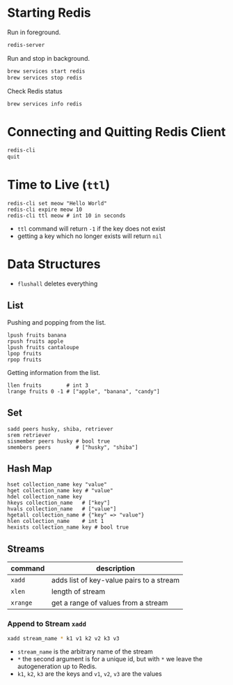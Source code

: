 # Starting Redis

Run in foreground.

```bash
redis-server
```

Run and stop in background.

```bash
brew services start redis
brew services stop redis
```

Check Redis status

```bash
brew services info redis
```

# Connecting and Quitting Redis Client

```bash
redis-cli
quit
```

# Time to Live (`ttl`)

```
redis-cli set meow "Hello World"
redis-cli expire meow 10
redis-cli ttl meow # int 10 in seconds
```

- `ttl` command will return `-1` if the key does not exist
- getting a key which no longer exists will return `nil`

# Data Structures
- `flushall` deletes everything

## List

Pushing and popping from the list.

```
lpush fruits banana
rpush fruits apple
lpush fruits cantaloupe
lpop fruits
rpop fruits
```

Getting information from the list.

```
llen fruits        # int 3
lrange fruits 0 -1 # ["apple", "banana", "candy"]
```

## Set

```
sadd peers husky, shiba, retriever
srem retriever
sismember peers husky # bool true
smembers peers        # ["husky", "shiba"]
```

## Hash Map

```
hset collection_name key "value"
hget collection_name key # "value"
hdel collection_name key
hkeys collection_name   # ["key"]
hvals collection_name   # ["value"]
hgetall collection_name # {"key" => "value"}
hlen collection_name    # int 1
hexists collection_name key # bool true
```

## Streams

| command  | description                              |
| -------- | ---------------------------------------- |
| `xadd`   | adds list of key-value pairs to a stream |
| `xlen`   | length of stream                         |
| `xrange` | get a range of values from a stream      |


### Append to Stream `xadd`

```bash
xadd stream_name * k1 v1 k2 v2 k3 v3
```
 - `stream_name` is the arbitrary name of the stream
 - `*` the second argument is for a unique id, but with `*` we leave the
   autogeneration up to Redis.
 - `k1`, `k2`, `k3` are the keys and `v1`, `v2`, `v3` are the values
